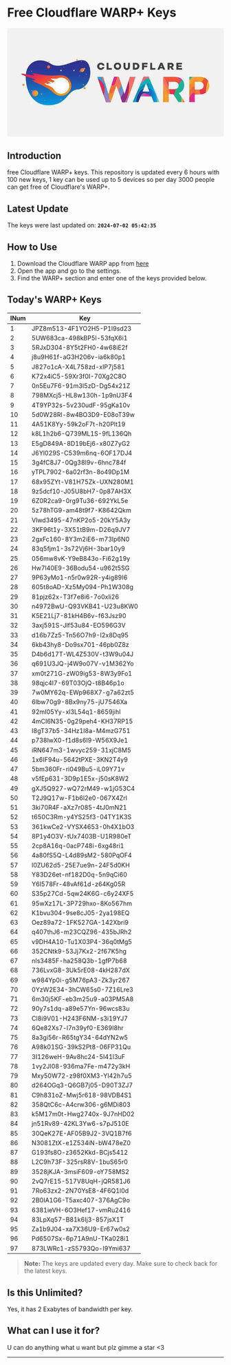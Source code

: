 
# Free Cloudflare WARP+ Keys

![Banner](asset/IMG_20240629_142710_129.jpg)

## Introduction

free Cloudflare WARP+ keys. This repository is updated every 6 hours with 100 new keys, 1 key can be used up to 5 devices so per day 3000 people can get free of Cloudflare's WARP+.

## Latest Update

The keys were last updated on: **`2024-07-02 05:42:35`**

## How to Use

1. Download the Cloudflare WARP app from [here](https://1.1.1.1/)
2. Open the app and go to the settings.
3. Find the WARP+ section and enter one of the keys provided below.

## Today's WARP+ Keys

| INum | Key |
|-------|-----|
| 1     | JPZ8m513-4F1YO2H5-P1l9sd23               |
| 2     | 5UW683ca-498kBP5l-53fqX6i1               |
| 3     | 5RJxD304-8Y5t2FH0-4w68iE2f               |
| 4     | j8u9H61f-aG3H206v-ia6k80p1               |
| 5     | J827o1cA-X4L758zd-xIP7j581               |
| 6     | K72x4iC5-59Xr3f0I-70Xg2C8O               |
| 7     | 0n5Eu7F6-91m3l5zD-Dg54x21Z               |
| 8     | 798MXcj5-HL8w130h-1p9nU3F4               |
| 9     | 4T9YP32s-5v230udF-95gKa10v               |
| 10    | 5d0W28Rl-8w4BO3D9-E08oT39w               |
| 11    | 4A51K8Yy-59k2oF7t-h20Plt19               |
| 12    | k8L1h2b6-Q739ML1S-9fL136Qh               |
| 13    | E5gD849A-8D19bEj6-x80Z7yG2               |
| 14    | J6Yl029S-C539m6nq-6OF17DJ4               |
| 15    | 3g4fC8J7-0Qg38l9v-6hnc784f               |
| 16    | yTPL7902-6a02rf3n-8o49Dp1M               |
| 17    | 68x95ZYt-V81H75Zk-UXN280M1               |
| 18    | 9z5dcf10-J05U8bH7-0p87AH3X               |
| 19    | 6Z0R2ca9-0rg9Tu36-692YkL5e               |
| 20    | 5z78hTG9-am48t9f7-K8642Qkm               |
| 21    | Vlwd3495-47nKP2o5-20kY5A3y               |
| 22    | 3KF96t1y-3X51tB9m-D26q9JV7               |
| 23    | 2gxFc160-8Y3m2iE6-m73lp6N0               |
| 24    | 83q5fjm1-3s72Vj6H-3bar10y9               |
| 25    | 056mw8vK-Y9eB843o-Fi62g19y               |
| 26    | Hw7l40E9-36Bodu54-u962t5SG               |
| 27    | 9P63yMo1-n5r0w92R-y4ig89I6               |
| 28    | 605t8oAD-Xz5My094-Ph1W308g               |
| 29    | 81pjz62x-T3f7e8i6-7o0xli26               |
| 30    | n4972BwU-Q93VKB41-U23u8KW0               |
| 31    | K5E21Lj7-81kH4B6v-f63Jsz90               |
| 32    | 3axj591S-Jlf53u84-EO596G3V               |
| 33    | d16b7Zz5-Tn56O7h9-I2x8Dq95               |
| 34    | 6kb43hy8-Do9sx701-46pb0Z8z               |
| 35    | D4b6d17T-WL4Z530V-t3W9u04J               |
| 36    | q691U3JQ-j4W9o07V-v1M362Yo               |
| 37    | xm0t271G-zW09ig53-8W3y9Fo1               |
| 38    | 98qjc4I7-69T03OjQ-t8B46p1o               |
| 39    | 7w0MY62q-EWp968X7-g7a62zt5               |
| 40    | 6lbw70g9-8Bx9ny75-jU7546Xa               |
| 41    | 92mI05Yy-xl3L54q1-8659jihI               |
| 42    | 4mCI6N35-0g29peh4-KH37RP15               |
| 43    | I8gT37b5-34Hz1I8a-M4mzG751               |
| 44    | p738lwX0-f1d8s6I9-W56X9Je1               |
| 45    | iRN647m3-1wvyc259-31xjC8M5               |
| 46    | 1x6IF94u-5642tPXE-3KN2T4y9               |
| 47    | 5bm360Fr-ri049Bu5-iL09Y71v               |
| 48    | v5fEp631-3D9p1E5x-j50sK8W2               |
| 49    | gXJ5Q927-wQ72rM49-w1jG53C4               |
| 50    | T2J9Q17w-F1b6l2e0-067X4Zrl               |
| 51    | 3ki70R4F-aXz7r085-4tJ0mN21               |
| 52    | t650C3Rm-y4YS25f3-04TY1K3S               |
| 53    | 361kwCe2-VYSX4653-0h4X1bO3               |
| 54    | 8P1y4O3V-tUx7403B-U1R980eT               |
| 55    | 2cp8A16q-0acP748i-6xg48ri1               |
| 56    | 4a80fS5Q-L4d89sM2-580PqOF4               |
| 57    | l0ZU62d5-25E7ue9n-24F5d0KH               |
| 58    | Y83D26et-nf182D0q-5n9qCi60               |
| 59    | Y6l578Fr-48vAf61d-z64Kg05R               |
| 60    | S35p27Cd-5qw24K6G-c6y24XF5               |
| 61    | 95wXz17L-3P729hxo-8Ko567hm               |
| 62    | K1bvu304-9se8cJ05-2ya198EQ               |
| 63    | Oez89a72-1FK527GA-142Xbri9               |
| 64    | q407thJ6-m23CQZ96-435bJRh2               |
| 65    | v9DH4A10-Tu1X03P4-36q0tMg5               |
| 66    | 352CNtk9-53Jj7Kx2-2f67K5hg               |
| 67    | nIs3485F-ha258Q3b-1gfP7b68               |
| 68    | 736LvxG8-3Uk5rE08-4kH287dX               |
| 69    | w984Yp0i-g5M76pA3-Zk3yr267               |
| 70    | 0YzW2E34-3hCW65s0-7Z16Lre3               |
| 71    | 6m30j5KF-eb3m25u9-a03PM5A8               |
| 72    | 90y7s1dq-a89e57Yn-96wcs83u               |
| 73    | Cl8i9V01-H243F6NM-s3i19YJ7               |
| 74    | 6Qe82Xs7-l7n39yf0-E369I8hr               |
| 75    | 8a3gi56r-R65tgY34-64dYN2w5               |
| 76    | A98k01SG-39kS2Pt8-06FP31Qu               |
| 77    | 3I126weH-9Av8hc24-5I41l3uF               |
| 78    | 1vy2JI08-936ma7Fe-m472y3kH               |
| 79    | Mxy50W72-z98f0XM3-YI42h7u5               |
| 80    | d264OGq3-Q6GB7j05-D90T3ZJ7               |
| 81    | C9h831oZ-Mwj5r618-98VDB4S1               |
| 82    | 358QtC6c-A4crw306-g6MDi803               |
| 83    | k5M17m0t-Hwg2740x-9J7nHD02               |
| 84    | jn51Rv89-42KL3Yw6-s7pJ510E               |
| 85    | 30QeK27E-AF05B9J2-3VQ1B7f6               |
| 86    | N3081ZtX-e1Z534iN-bW478eZ0               |
| 87    | G193fs8O-z3652Kkd-BCjs5412               |
| 88    | L2C9h73F-325rsR8V-1buS65r0               |
| 89    | 3528jKJA-3msiF609-oY758MS2               |
| 90    | 2vQ7rE15-517V8UqH-jQR581J6               |
| 91    | 7Ro63zx2-2N70YsE8-4F6Q1l0d               |
| 92    | 2B0IA1G6-T5axc407-376AgC9o               |
| 93    | 6381ieVH-6O3Hef17-vmRu2416               |
| 94    | 83LpXq57-B81k6Ij3-857jsX1T               |
| 95    | Za1b9J04-xa7X36U9-Er67w0s2               |
| 96    | Pd6507Sx-6p71A9nU-TKa028i1               |
| 97    | 873LWRc1-zS5793Qo-I9Ymi637               |


> **Note:** The keys are updated every day. Make sure to check back for the latest keys.

## Is this Unlimited?

Yes, it has 2 Exabytes of bandwidth per key.

## What can I use it for?
U can do anything what u want but plz gimme a star <3

---
